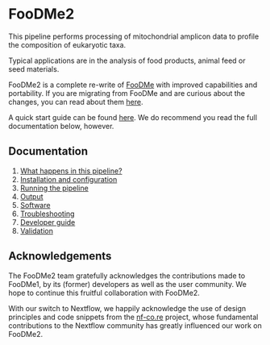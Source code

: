 # FooDMe2

This pipeline performs processing of mitochondrial amplicon data to profile the composition of eukaryotic taxa.

Typical applications are in the analysis of food products, animal feed or seed materials.

FooDMe2 is a complete re-write of [FooDMe](https://github.com/CVUA-RRW/FooDMe/tree/master) with improved capabilities and portability. If you are migrating from FooDMe and are curious about the changes, you
can read about them [here](migration.md).

A quick start guide can be found [here](quickstart.md). We do recommend you read the full documentation below, however. 

## Documentation

1. [What happens in this pipeline?](pipeline.md)
2. [Installation and configuration](installation.md)
3. [Running the pipeline](usage.md)
4. [Output](output.md)
5. [Software](about/software.md)
5. [Troubleshooting](troubleshooting.md)
6. [Developer guide](developer.md)
7. [Validation](validation.md)

## Acknowledgements

The FooDMe2 team gratefully acknowledges the contributions made to FooDMe1, by its (former) developers as well as the user community. We hope to continue this fruitful collaboration with FooDMe2. 

With our switch to Nextflow, we happily acknowledge the use of design principles and code snippets from the [nf-co.re](https://nf-co.re/) project, whose fundamental contributions to the Nextflow community has greatly influenced our work on FooDMe2. 
